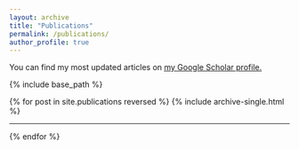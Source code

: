 ```yaml
---
layout: archive
title: "Publications"
permalink: /publications/
author_profile: true
---
```


You can find my most updated articles on <u><a href="{{author.googlescholar}}">my Google Scholar profile</a>.</u>

{% include base_path %}

{% for post in site.publications reversed %}
  {% include archive-single.html %}

  ---

{% endfor %}
